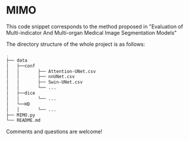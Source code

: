 # MIMO

This code snippet corresponds to the method proposed in "Evaluation of Multi-indicator And Multi-organ Medical Image Segmentation Models"


The directory structure of the whole project is as follows:
```bash
.
├── data
│   ├──conf
│   │       ├── Attention-UNet.csv
│   │       ├── nnUNet.csv
│   │       ├── Swin-UNet.csv
│   │       └── ...
│   ├──dice
│   │       └── ...
│   └──HD
│   │       └── ...
├── MIMO.py         
└── README.md
```

Comments and questions are welcome! 
